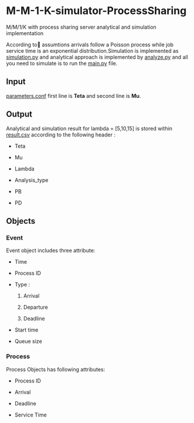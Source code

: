 # M-M-1-K-simulator-ProcessSharing
M/M/1/K with process sharing server analytical and simulation implementation

According to ْassumtions arrivals follow a Poisson process while job service time is an exponential distribution.Simulation is implemented as [simulation.py](#empty) and analytical approach is implemented by [analyze.py](#empty) and all you need to simulate is to run the [main.py](#empty) file.

## Input

[parameters.conf](#empty) first line is **Teta** and second line is **Mu**.

## Output

Analytical and simulation result for lambda = [5,10,15] is stored within [result.csv](#empty) according to the following header :

- Teta

- Mu

- Lambda

- Analysis_type

- PB

- PD

## Objects

### Event

Event object includes three attribute:

- Time

- Process ID

- Type :
  1. Arrival

  2. Departure

  3. Deadline

- Start time

- Queue size

### Process

Process Objects has following attributes:

- Process ID

- Arrival

- Deadline

- Service Time
